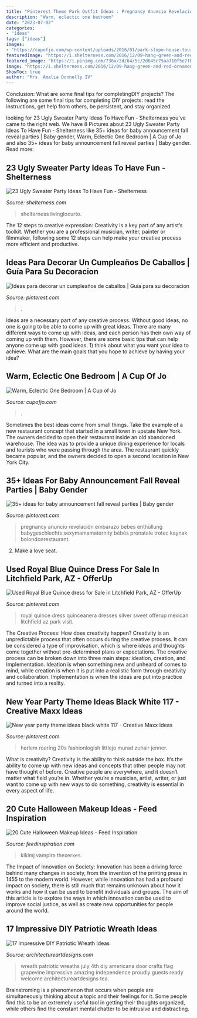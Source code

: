 ```yaml
---
title: "Pinterest Theme Park Outfit Ideas : Pregnancy Anuncio Revelación Embarazo Bebes Enthüllung Babygeschlechts Sexymamamaternity Bébés Prénatale Trotec Kaynak Bolondonrestaurant"
description: "Warm, eclectic one bedroom"
date: "2023-07-02"
categories:
- "ideas"
tags: ["ideas"]
images:
- "https://cupofjo.com/wp-content/uploads/2016/01/park-slope-house-tour.jpg"
featuredImage: "https://i.shelterness.com/2016/12/09-hang-green-and-red-ornaments-over-the-table.jpg"
featured_image: "https://i.pinimg.com/736x/2d/64/5c/2d645c75aa710f5e7fb3d7a91720ebed.jpg"
image: "https://i.shelterness.com/2016/12/09-hang-green-and-red-ornaments-over-the-table.jpg"
ShowToc: true
author: "Mrs. Amalia Donnelly IV"
---
```



Conclusion: What are some final tips for completingDIY projects?
The following are some final tips for completing DIY projects: read the instructions, get help from others, be persistent, and stay organized.

	

		
looking for 23 Ugly Sweater Party Ideas To Have Fun - Shelterness you've came to the right web. We have 8 Pictures about 23 Ugly Sweater Party Ideas To Have Fun - Shelterness like 35+ ideas for baby announcement fall reveal parties | Baby gender, Warm, Eclectic One Bedroom | A Cup of Jo and also 35+ ideas for baby announcement fall reveal parties | Baby gender. Read more:
		
    
## 23 Ugly Sweater Party Ideas To Have Fun - Shelterness

<img loading=lazy src="https://i.shelterness.com/2016/12/09-hang-green-and-red-ornaments-over-the-table.jpg" onerror="this.onerror=null;this.src='https://tse1.mm.bing.net/th?id=OIP.hogpJN-oRAazUBWnHNmhsQHaLI&amp;pid=15.1';" alt="23 Ugly Sweater Party Ideas To Have Fun - Shelterness">

_Source: shelterness.com_

>shelterness livinglocurto. 

	

The 12 steps to creative expression:
Creativity is a key part of any artist’s toolkit. Whether you are a professional musician, writer, painter or filmmaker, following some 12 steps can help make your creative process more efficient and productive.

    
## Ideas Para Decorar Un Cumpleaños De Caballos | Guía Para Su Decoracion

<img loading=lazy src="https://i.pinimg.com/736x/5d/c9/c9/5dc9c937a53d66282c9c52fe09acb30b.jpg" onerror="this.onerror=null;this.src='https://tse2.mm.bing.net/th?id=OIP.z3YDKn52IU_1VcIWVWMSGgHaJ6&amp;pid=15.1';" alt="Ideas para decorar un cumpleaños de caballos | Guía para su decoracion">

_Source: pinterest.com_

>. 

	

Ideas are a necessary part of any creative process. Without good ideas, no one is going to be able to come up with great ideas. There are many different ways to come up with ideas, and each person has their own way of coming up with them. However, there are some basic tips that can help anyone come up with good ideas. 1) think about what you want your idea to achieve. What are the main goals that you hope to achieve by having your idea?

    
## Warm, Eclectic One Bedroom | A Cup Of Jo

<img loading=lazy src="https://cupofjo.com/wp-content/uploads/2016/01/park-slope-house-tour.jpg" onerror="this.onerror=null;this.src='https://tse1.mm.bing.net/th?id=OIP.ZKSGG6y454wWJPKQ5ziqmwHaKt&amp;pid=15.1';" alt="Warm, Eclectic One Bedroom | A Cup of Jo">

_Source: cupofjo.com_

>. 

	

Sometimes the best ideas come from small things. Take the example of a new restaurant concept that started in a small town in upstate New York. The owners decided to open their restaurant inside an old abandoned warehouse. The idea was to provide a unique dining experience for locals and tourists who were passing through the area. The restaurant quickly became popular, and the owners decided to open a second location in New York City.

    
## 35+ Ideas For Baby Announcement Fall Reveal Parties | Baby Gender

<img loading=lazy src="https://i.pinimg.com/736x/2d/64/5c/2d645c75aa710f5e7fb3d7a91720ebed.jpg" onerror="this.onerror=null;this.src='https://tse4.mm.bing.net/th?id=OIP.m9aMq4cM5jdJT6rt3HxP0gAAAA&amp;pid=15.1';" alt="35+ ideas for baby announcement fall reveal parties | Baby gender">

_Source: pinterest.com_

>pregnancy anuncio revelación embarazo bebes enthüllung babygeschlechts sexymamamaternity bébés prénatale trotec kaynak bolondonrestaurant. 

	

2. Make a love seat.

    
## Used Royal Blue Quince Dress For Sale In Litchfield Park, AZ - OfferUp

<img loading=lazy src="https://i.pinimg.com/736x/2e/5b/36/2e5b36f7f25f1c89d483f24257c5bb5e.jpg" onerror="this.onerror=null;this.src='https://tse3.mm.bing.net/th?id=OIP.tuI1PFnxppLQ-JlkML_7NwHaJ4&amp;pid=15.1';" alt="Used Royal Blue Quince dress for Sale in Litchfield Park, AZ - OfferUp">

_Source: pinterest.com_

>royal quince dress quinceanera dresses silver sweet offerup mexican litchfield az park visit. 

	

The Creative Process: How does creativity happen?
Creativity is an unpredictable process that often occurs during the creative process. It can be considered a type of improvisation, which is where ideas and thoughts come together without pre-determined plans or expectations. The creative process can be broken down into three main steps: ideation, creation, and Implementation. Ideation is when something new and unheard of comes to mind, while creation is when it is put into a realistic form through creativity and collaboration. Implementation is when the ideas are put into practice and turned into a reality.

    
## New Year Party Theme Ideas Black White 117 - Creative Maxx Ideas

<img loading=lazy src="https://i.pinimg.com/736x/ba/18/4f/ba184f26715b91b4216d6b0015b3292a.jpg" onerror="this.onerror=null;this.src='https://tse1.mm.bing.net/th?id=OIP.Hyz8ecl3RtdmSBwImPJ9qAAAAA&amp;pid=15.1';" alt="New year party theme ideas black white 117 - Creative Maxx Ideas">

_Source: pinterest.com_

>harlem roaring 20s fashionlogish littlejo murad zuhair jenner. 

	

What is creativity?
Creativity is the ability to think outside the box. It’s the ability to come up with new ideas and concepts that other people may not have thought of before. Creative people are everywhere, and it doesn’t matter what field you’re in. Whether you’re a musician, artist, writer, or just want to come up with new ways to do something, creativity is essential in every aspect of life.

    
## 20 Cute Halloween Makeup Ideas - Feed Inspiration

<img loading=lazy src="http://feedinspiration.com/wp-content/uploads/2016/09/Saw-Puppet-Makeup-Halloween.jpg" onerror="this.onerror=null;this.src='https://tse2.mm.bing.net/th?id=OIP.R0wqBEOvP5j5_2CrCglK6wHaJ3&amp;pid=15.1';" alt="20 Cute Halloween Makeup Ideas - Feed Inspiration">

_Source: feedinspiration.com_

>kikimj vampira thexerxes. 

	

The Impact of Innovation on Society:
Innovation has been a driving force behind many changes in society, from the invention of the printing press in 1455 to the modern world. However, while innovation has had a profound impact on society, there is still much that remains unknown about how it works and how it can be used to benefit individuals and groups. The aim of this article is to explore the ways in which innovation can be used to improve social justice, as well as create new opportunities for people around the world.

    
## 17 Impressive DIY Patriotic Wreath Ideas

<img loading=lazy src="https://www.architectureartdesigns.com/wp-content/uploads/2015/06/1222-630x791.jpg" onerror="this.onerror=null;this.src='https://tse1.mm.bing.net/th?id=OIP.97l7F2TqREJvamN36PXzIgHaJT&amp;pid=15.1';" alt="17 Impressive DIY Patriotic Wreath Ideas">

_Source: architectureartdesigns.com_

>wreath patriotic wreaths july 4th diy americana door crafts flag grapevine impressive amazing independence proudly guests ready welcome architectureartdesigns tea. 

	

Brainstroming is a phenomenon that occurs when people are simultaneously thinking about a topic and their feelings for it. Some people find this to be an extremely useful tool in getting their thoughts organized, while others find the constant mental chatter to be intrusive and distracting.

